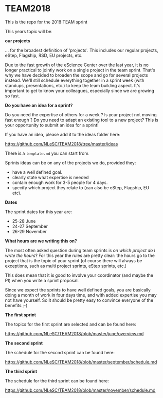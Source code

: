 # TEAM2018
This is the repo for the 2018 TEAM sprint

This years topic will be: 

__our projects__

... for the broadest definition of 'projects'. This includes our regular projects, eStep, Flagship, RSD, EU projects, etc.

Due to the fast growth of the eScience Center over the last year, it is no longer practical to jointly work on a single project in the team sprint. That's why we have decided to broaden the scope and go for several projects instead. We'll still schedule everything together in a sprint week (with standups, presentations, etc.) to keep the team building aspect. It's important to get to know your colleagues, especially since we are growing so fast. 

__Do you have an idea for a sprint?__

Do you need the expertise of others for a week ? Is your project not moving fast enough ? Do you need to adapt an existing tool to a new project? This is your opportunity to submit an idea for a sprint! 

If you have an idea, please add it to the ideas folder here:

https://github.com/NLeSC/TEAM2018/tree/master/ideas

There is a `template.md` you can start from. 

Sprints ideas can be on any of the projects we do, provided they: 

   - have a well defined goal. 
   - clearly state what expertise is needed
   - contain enough work for 3-5 people for 4 days.
   - specify which project they relate to (can also be eStep, Flagship, EU etc).

__Dates__

The sprint dates for this year are:
 
- 25-28 June
- 24-27 September
- 26-29 November

__What hours are we writing this on?__

The most often asked question during team sprints is _on which project do I write the hours_? For this year the rules are pretty clear: the hours go to the project that is the topic of your sprint (of course there will always be exceptions, such as multi project sprints, eStep sprints, etc.)  

This does mean that it is good to involve your coordinator (and maybe the PI) when you write a sprint proposal.   

Since we expect the sprints to have well defined goals, you are basically doing a month of work in four days time, and with added expertise you may not have yourself. So it should be pretty easy to convince everyone of the benefits ;-)  

__The first sprint__

The topics for the first sprint are selected and can be found here:

https://github.com/NLeSC/TEAM2018/blob/master/june/overview.md

__The second sprint__

The schedule for the second sprint can be found here:

https://github.com/NLeSC/TEAM2018/blob/master/september/schedule.md

__The third sprint__

The schedule for the third sprint can be found here:

https://github.com/NLeSC/TEAM2018/blob/master/november/schedule.md



